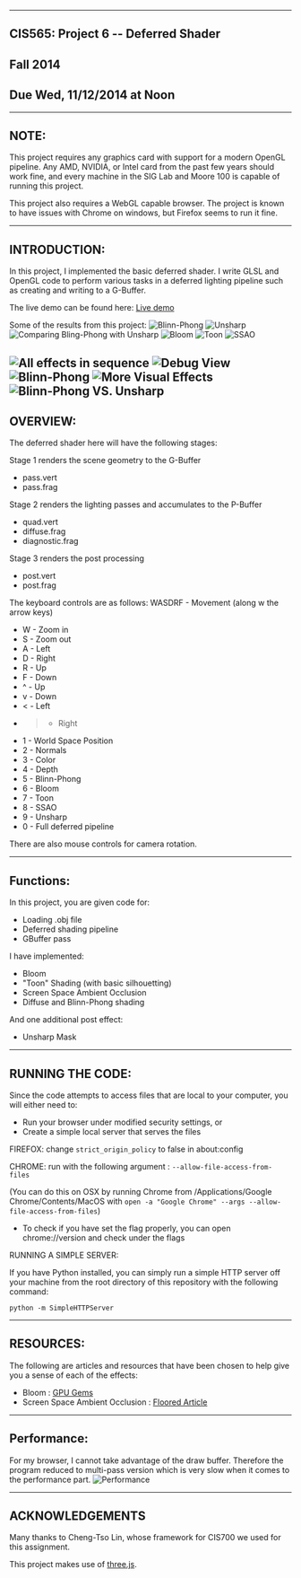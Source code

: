 ------------------------------------------------------------------------------
CIS565: Project 6 -- Deferred Shader
-------------------------------------------------------------------------------
Fall 2014
-------------------------------------------------------------------------------
Due Wed, 11/12/2014 at Noon
-------------------------------------------------------------------------------

-------------------------------------------------------------------------------
NOTE:
-------------------------------------------------------------------------------
This project requires any graphics card with support for a modern OpenGL 
pipeline. Any AMD, NVIDIA, or Intel card from the past few years should work 
fine, and every machine in the SIG Lab and Moore 100 is capable of running 
this project.

This project also requires a WebGL capable browser. The project is known to 
have issues with Chrome on windows, but Firefox seems to run it fine.

-------------------------------------------------------------------------------
INTRODUCTION:
-------------------------------------------------------------------------------

In this project, I implemented the basic deferred shader. I write GLSL and OpenGL code to perform various tasks in a deferred lighting pipeline such as creating and writing to a G-Buffer.

The live demo can be found here:
[Live demo](https://cdn.rawgit.com/chiwsy/Project6-DeferredShader/master/index.html)

Some of the results from this project:
![Blinn-Phong](https://github.com/chiwsy/Project6-DeferredShader/blob/master/Image/BlinnPhong.png)
![Unsharp](https://github.com/chiwsy/Project6-DeferredShader/blob/master/Image/Unsharp.png)
![Comparing Bling-Phong with Unsharp](https://github.com/chiwsy/Project6-DeferredShader/blob/master/Image/Compare.png)
![Bloom](https://github.com/chiwsy/Project6-DeferredShader/blob/master/Image/Bloom.png)
![Toon](https://github.com/chiwsy/Project6-DeferredShader/blob/master/Image/Toon.png)
![SSAO](https://github.com/chiwsy/Project6-DeferredShader/blob/master/Image/SSAO.png)

![All effects in sequence](https://github.com/chiwsy/Project6-DeferredShader/blob/master/Image/AllEffects.gif)
![Debug View](https://github.com/chiwsy/Project6-DeferredShader/blob/master/Image/DebugView.gif)
![Blinn-Phong](https://github.com/chiwsy/Project6-DeferredShader/blob/master/Image/Blinn_Phong.gif)
![More Visual Effects](https://github.com/chiwsy/Project6-DeferredShader/blob/master/Image/VisualEffects.gif)
![Blinn-Phong VS. Unsharp](https://github.com/chiwsy/Project6-DeferredShader/blob/master/Image/BlinnPhongVsUnsharp.gif)
-------------------------------------------------------------------------------
OVERVIEW:
-------------------------------------------------------------------------------
The deferred shader here will have the following stages:

Stage 1 renders the scene geometry to the G-Buffer
* pass.vert
* pass.frag

Stage 2 renders the lighting passes and accumulates to the P-Buffer
* quad.vert
* diffuse.frag
* diagnostic.frag

Stage 3 renders the post processing
* post.vert
* post.frag

The keyboard controls are as follows:
WASDRF - Movement (along w the arrow keys)
* W - Zoom in
* S - Zoom out
* A - Left
* D - Right
* R - Up
* F - Down
* ^ - Up
* v - Down
* < - Left
* > - Right
* 1 - World Space Position
* 2 - Normals
* 3 - Color
* 4 - Depth
* 5 - Blinn-Phong
* 6 - Bloom
* 7 - Toon
* 8 - SSAO
* 9 - Unsharp
* 0 - Full deferred pipeline

There are also mouse controls for camera rotation.

-------------------------------------------------------------------------------
Functions:
-------------------------------------------------------------------------------

In this project, you are given code for:
* Loading .obj file
* Deferred shading pipeline
* GBuffer pass

I have implemented:
* Bloom
* "Toon" Shading (with basic silhouetting)
* Screen Space Ambient Occlusion
* Diffuse and Blinn-Phong shading

And one additional post effect:
* Unsharp Mask



-------------------------------------------------------------------------------
RUNNING THE CODE:
-------------------------------------------------------------------------------

Since the code attempts to access files that are local to your computer, you
will either need to:

* Run your browser under modified security settings, or
* Create a simple local server that serves the files


FIREFOX: change ``strict_origin_policy`` to false in about:config 

CHROME:  run with the following argument : `--allow-file-access-from-files`

(You can do this on OSX by running Chrome from /Applications/Google
Chrome/Contents/MacOS with `open -a "Google Chrome" --args
--allow-file-access-from-files`)

* To check if you have set the flag properly, you can open chrome://version and
  check under the flags

RUNNING A SIMPLE SERVER: 

If you have Python installed, you can simply run a simple HTTP server off your
machine from the root directory of this repository with the following command:

`python -m SimpleHTTPServer`

-------------------------------------------------------------------------------
RESOURCES:
-------------------------------------------------------------------------------

The following are articles and resources that have been chosen to help give you
a sense of each of the effects:

* Bloom : [GPU Gems](http://http.developer.nvidia.com/GPUGems/gpugems_ch21.html) 
* Screen Space Ambient Occlusion : [Floored
  Article](http://floored.com/blog/2013/ssao-screen-space-ambient-occlusion.html)

-------------------------------------------------------------------------------
Performance:
-------------------------------------------------------------------------------
For my browser, I cannot take advantage of the draw buffer. Therefore the program reduced to multi-pass version which is very slow when it comes to the performance part. 
![Performance](https://github.com/chiwsy/Project6-DeferredShader/blob/master/Image/Performance.png)



---
ACKNOWLEDGEMENTS
---

Many thanks to Cheng-Tso Lin, whose framework for CIS700 we used for this
assignment.

This project makes use of [three.js](http://www.threejs.org).
